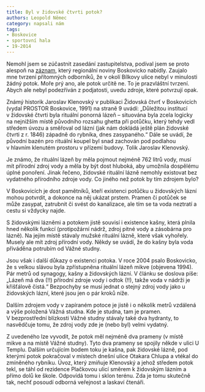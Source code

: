 ```yaml
---
title: Byl v židovské čtvrti potok?
authors: Leopold Němec
category: napsali nám
tags:
- Boskovice
- sportovní hala
- 19-2014
---
```


Nemohl jsem se zúčastnit zasedání zastupitelstva, podíval jsem se proto alespoň na [záznam](/clanky/2014/05/02/jednani-zastupitelstva-o-sportovni-hale.html), který regionální noviny Boskovicko nabídly. Zaujalo mne tvrzení přítomných odborníků, že v okolí Bílkovy ulice nebyl v minulosti žádný potok. Moře prý ano, ale potok určitě ne. To je prazvláštní tvrzení. Abych ale nebyl podezříván z podjatosti, uvedu zdroje, které potvrzují opak.

Známý historik Jaroslav Klenovský v publikaci Židovská čtvrť v Boskovicích (vydal PROSTOR Boskovice, 1991) na straně 9 uvádí: „Důležitou institucí v židovské čtvrti byla rituální ponorná lázeň – situována byla zcela logicky na nejnižším místě původního rozsahu ghetta při potůčku, který tehdy vedl středem úvozu a směřoval od lázní (jak nám dokládá ještě plán židovské čtvrti z r. 1846) západně do rybníka, dnes zasypaného.“ Dále se uvádí, že původní bazén pro rituální koupel byl snad zachován pod podlahou v hlavním klenutém prostoru v přízemí budovy. Tolik Jaroslav Klenovský.

Je známo, že rituální lázeň by měla pojmout nejméně 762 litrů vody, musí mít přírodní zdroj vody a měla by být dost hluboká, aby umožnila dospělému úplné ponoření. Jinak řečeno, židovské rituální lázně nemohly existovat bez vydatného přírodního zdroje vody. Co jiného než potok by tím zdrojem bylo?

V Boskovicích je dost pamětníků, kteří existenci potůčku u židovských lázní mohou potvrdit, a dokonce na něj ukázat prstem. Pramen či potůček se může zasypat, zatrubnit či svést do kanalizace, ale tím se ta voda neztratí a cestu si vždycky najde.

S židovskými lázněmi a potokem jistě souvisí i existence kašny, která plnila hned několik funkcí (protipožární nádrž, zdroj pitné vody a zásobárna pro lázně). Na jejím místě stávaly mužské rituální lázně, které však vyhořely. Musely ale mít zdroj přírodní vody. Někdy se uvádí, že do kašny byla voda přiváděna potrubím od Vážné studny.

Jsou však i další důkazy o existenci potoka. V roce 2004 psalo Boskovicko, že s velkou slávou byla zpřístupněna rituální lázeň mikve (objevena 1994). Pár metrů od synagogy, kašny a židovských lázní. V článku se doslova píše: „Lázeň má dva (!!) přírodní zdroje vody i odtok (!!), takže voda v nádrži je křišťálově čistá.“ Bezpochyby se musí jednat o stejný zdroj vody jako u židovských lázní, které jsou jen o pár kroků níže.

Dalším zdrojem vody v zapíraném potoce je jistě i o několik metrů vzdálená a výše položená Vážná studna. Kde je studna, tam je pramen. V bezprostřední blízkosti Vážné studny stávaly také dva hydranty, to nasvědčuje tomu, že zdroj vody zde je (nebo byl) velmi vydatný.

Z uvedeného lze vyvodit, že potok měl nejméně dva prameny (v místě mikve a na místě Vážné studny). Tyto dva prameny se spojily někde v ulici U Templu. Dalším určujícím bodem toku je kašna, pak židovské lázně, pod kterými potok pokračoval v místech dnešní ulice Otakara Chlupa a vtékal do zmíněného rybníku. Úvoz, který zmiňuje Klenovský a jehož středem potok tekl, se táhl od rezidence Plačkovou ulicí směrem k židovským lázním a přímo dolů ke škole. Odpovídá tomu i sklon terénu. Zda je tomu skutečně tak, nechť posoudí odborná veřejnost a laskaví čtenáři.